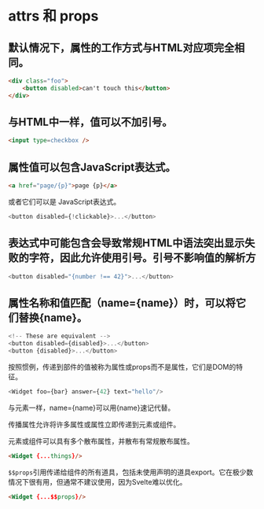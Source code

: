 # attrs 和 props

## 默认情况下，属性的工作方式与HTML对应项完全相同。

```html
<div class="foo">
	<button disabled>can't touch this</button>
</div>
```

## 与HTML中一样，值可以不加引号。

```html
<input type=checkbox />
```

## 属性值可以包含JavaScript表达式。

```html
<a href="page/{p}">page {p}</a>
```

或者它们可以是 JavaScript表达式。

```js
<button disabled={!clickable}>...</button>
```

## 表达式中可能包含会导致常规HTML中语法突出显示失败的字符，因此允许使用引号。引号不影响值的解析方

```js
<button disabled="{number !== 42}">...</button>
```

## 属性名称和值匹配（name={name}）时，可以将它们替换{name}。

```js
<!-- These are equivalent -->
<button disabled={disabled}>...</button>
<button {disabled}>...</button>
```

按照惯例，传递到部件的值被称为属性或props而不是属性，它们是DOM的特征。

```js
<Widget foo={bar} answer={42} text="hello"/>
```

与元素一样，name={name}可以用{name}速记代替。

传播属性允许将许多属性或属性立即传递到元素或组件。

元素或组件可以具有多个散布属性，并散布有常规散布属性。

```html
<Widget {...things}/>
```

`$$props`引用传递给组件的所有道具，包括未使用声明的道具export。它在极少数情况下很有用，但通常不建议使用，因为Svelte难以优化。

```html
<Widget {...$$props}/>
```
